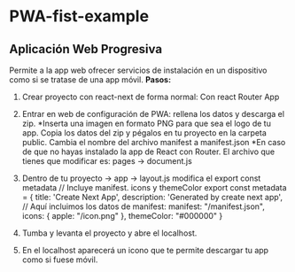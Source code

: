 # PWA-fist-example

## Aplicación Web Progresiva

Permite a la app web ofrecer servicios de instalación en un dispositivo como si se tratase de una app móvil.
**Pasos:**

1. Crear proyecto con react-next de forma normal:
Con react Router App

2. Entrar en web de configuración de PWA: rellena los datos y descarga el zip.
*Inserta una imagen en formato PNG para que sea el logo de tu app.
Copia los datos del zip y pégalos en tu proyecto en la carpeta public.
Cambia el nombre del archivo manifest a manifest.json
*En caso de que no hayas instalado la app de React con Router. El archivo que tienes que modificar es: pages -> document.js

3. Dentro de tu proyecto -> app -> layout.js  modifica el export const metadata 
// Incluye manifest. icons y themeColor
export const metadata = {
  title: 'Create Next App',
  description: 'Generated by create next app',
    // Aquí incluimos los datos de manifest:
  manifest: "/manifest.json",
  icons: {
  apple: "/icon.png"
  },
  themeColor: "#000000"
}
4. Tumba y levanta el proyecto y abre el localhost.
5. En el localhost aparecerá un icono que te permite descargar tu app como si fuese móvil. 
